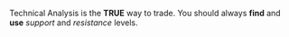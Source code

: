 Technical Analysis is the **TRUE** way to trade.
You should always **find** and **use** *support* and *resistance* levels.
